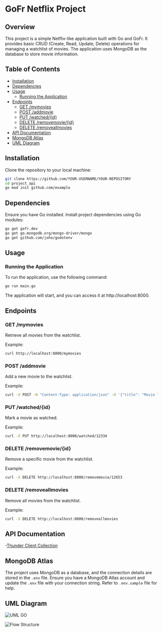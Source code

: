 # GoFr Netflix Project

## Overview

This project is a simple Netflix-like application built with Go and GoFr. It provides basic CRUD (Create, Read, Update, Delete) operations for managing a watchlist of movies. The application uses MongoDB as the database to store movie information.

## Table of Contents

- [Installation](#installation)
- [Dependencies](#dependencies)
- [Usage](#usage)
  - [Running the Application](#running-the-application)
- [Endpoints](#endpoints)
  - [GET /mymovies](#get-mymovies)
  - [POST /addmovie](#post-addmovie)
  - [PUT /watched/{id}](#put-watchedid)
  - [DELETE /removemovie/{id}](#delete-removemovieid)
  - [DELETE /removeallmovies](#delete-removeallmovies)
- [API Documentation](#api-documentation)
- [MongoDB Atlas](#mongodb-atlas)
- [UML Diagram](#uml-diagram)


## Installation

Clone the repository to your local machine:

```bash
git clone https://github.com/YOUR-USERNAME/YOUR-REPOSITORY
cd project_api
go mod init github.com/example

```

## Dependencies
Ensure you have Go installed. Install project dependencies using Go modules:


```bash
go get gofr.dev
go get go.mongodb.org/mongo-driver/mongo
go get github.com/joho/godotenv
```
## Usage

### Running the Application

To run the application, use the following command:

```bash
go run main.go
```
The application will start, and you can access it at http://localhost:8000.

## Endpoints

### GET /mymovies

Retrieve all movies from the watchlist.

Example:

```bash
curl http://localhost:8000/mymovies
```

### POST /addmovie

Add a new movie to the watchlist.

Example:

```bash
curl -X POST -H "Content-Type: application/json" -d '{"title": "Movie Title", "genre": "Action", "watched": false}' http://localhost:8000/addmovie
```
### PUT /watched/{id}

Mark a movie as watched.

Example:

```bash
curl -X PUT http://localhost:8000/watched/12334
```

### DELETE /removemovie/{id}

Remove a specific movie from the watchlist.

Example:

```bash
curl -X DELETE http://localhost:8000/removemovie/12653
```

### DELETE /removeallmovies

Remove all movies from the watchlist.

Example:

```bash
curl -X DELETE http://localhost:8000/removeallmovies
```
## API Documentation

-[Thunder Client Collection](<../../Dhruv Rastogi/Desktop/thunder-collection_netflix_go_project.json>)

## MongoDB Atlas

The project uses MongoDB as a database, and the connection details are stored in the `.env` file. Ensure you have a MongoDB Atlas account and update the `.env` file with your connection string. Refer to `.env.sample` file for help.

## UML Diagram

![UML GO](https://github.com/rastogi26/project_api/assets/72301136/b4fc67a0-0e9f-489b-877a-5a1b31b69a88)


![Flow Structure](https://github.com/rastogi26/project_api/assets/72301136/756110fc-1011-4d71-969c-3e875380e3f7)












